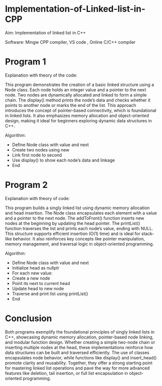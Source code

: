 # Implementation-of-Linked-list-in-CPP
Aim: Implementation of linked list in C++

Software: Mingw CPP compiler, VS code , Online C/C++ compiler

# Program 1
Explanation with theory of the code:

This program demonstrates the creation of a basic linked structure using a Node class. Each node holds an integer value and a pointer to the next node. Two nodes are dynamically allocated and linked to form a simple chain. The display() method prints the node’s data and checks whether it points to another node or marks the end of the list. This approach introduces the concept of pointer-based connectivity, which is foundational in linked lists. It also emphasizes memory allocation and object-oriented design, making it ideal for beginners exploring dynamic data structures in C++.

Algorithm:

- Define Node class with value and next
- Create two nodes using new
- Link first node to second
- Use display() to show each node’s data and linkage
- End

# Program 2

Explanation with theory of code:

This program builds a singly linked list using dynamic memory allocation and head insertion. The Node class encapsulates each element with a value and a pointer to the next node. The addToFront() function inserts new nodes at the beginning by updating the head pointer. The printList() function traverses the list and prints each node’s value, ending with NULL. This structure supports efficient insertion (O(1) time) and is ideal for stack-like behavior. It also reinforces key concepts like pointer manipulation, memory management, and traversal logic in object-oriented programming.

Algorithm:
- Define Node class with value and next
- Initialize head as nullptr
- For each new value:
- Create a new node
- Point its next to current head
- Update head to new node
- Traverse and print list using printList()
- End

# Conclusion

Both programs exemplify the foundational principles of singly linked lists in C++, showcasing dynamic memory allocation, pointer-based node linking, and modular function design. Whether creating a simple two-node chain or inserting multiple nodes at the head, these implementations reinforce how data structures can be built and traversed efficiently. The use of classes encapsulates node behavior, while functions like display() and insert_head() promote clarity and reusability. Together, they offer a strong starting point for mastering linked list operations and pave the way for more advanced features like deletion, tail insertion, or full list encapsulation in object-oriented programming.
